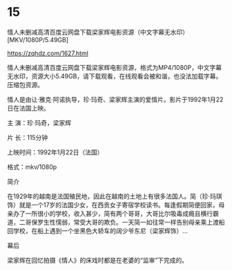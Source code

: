 # 15
情人未删减高清百度云网盘下载梁家辉电影资源（中文字幕无水印）[MKV/1080P/5.49GB]

https://zqhdz.com/1627.html

情人未删减高清百度云网盘下载梁家辉电影资源，格式为MP4/1080P，中文字幕无水印，资源大小5.49GB，请下载观看，在线观看会被和谐，也没法加载字幕。压缩包资源。

情人是由让·雅克·阿诺执导，珍·玛奇、梁家辉主演的爱情片。影片于1992年1月22日在法国上映。

主 演：珍·玛奇，梁家辉

片 长：115分钟

上映时间：1992年1月22日（法国）

格式：mkv/1080p

简介

在1929年的越南是法国殖民地，因此在越南的土地上有很多法国人。简（珍·玛琪饰）就是一个17岁的法国少女，在西贡女子寄宿学校读书。每逢假期简便回家，母亲办了一所很小的学校，收入甚少，简有两个哥哥，大哥比尔吸毒成瘾且横行霸道，二哥保罗生性懦弱，常受大哥的欺负。一天简一如往常一样告别母亲乘上渡船回学校，在船上遇到一个坐黑色大轿车的阔少爷东尼（梁家辉饰）…

幕后

梁家辉在回忆拍摄《情人》的床戏时都是在老婆的“监审”下完成的。
